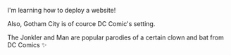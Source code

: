 I'm learning how to deploy a website!

Also, Gotham City is of cource DC Comic's setting.

The Jonkler and Man are popular parodies of a certain clown and bat from DC Comics ✨
